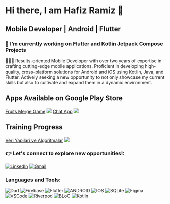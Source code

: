 # Hi there, I am Hafiz Ramiz 👋 

## Mobile Developer | Android | Flutter 

### 🔭 I’m currently working on Flutter and Kotlin Jetpack Compose Projects
<!--   👯 I’m open to collaborate on open source projects
 🌱 I’m currently learning Flutter and Jetpack Compose
 
<!-- 🤔 I’m looking for help with ...
-- 💬 Ask me about ...
-- 📫 How to reach me: ramizovhafiz@gmail.com
-- 😄 Pronouns: ...
-- ⚡ Fun fact: ...
-->
👨🏻‍💻 Results-oriented Mobile Developer with over two years of expertise in crafting cutting-edge mobile applications. Proficient in developing high-quality, cross-platform solutions for Android and iOS using Kotlin, Java, and Flutter. Actively seeking a new opportunity to not only showcase my current skills but also to cultivate and expand them in a dynamic environment.
## Apps Available on Google Play Store
[Fruits Merge Game](https://play.google.com/store/apps/details?id=com.hafizramiz.forkids2048.name)
![](https://camo.githubusercontent.com/eae925ecb92dd5eba20686273edaa2433c1c9b4adedf53af833a26d083893f68/68747470733a2f2f75732d63656e7472616c312d70726f67726573732d6d61726b646f776e2e636c6f756466756e6374696f6e732e6e65742f70726f67726573732f313030)
[Chat App](https://play.google.com/store/apps/details?id=com.hafizramiz.online_chat)
![](https://camo.githubusercontent.com/eae925ecb92dd5eba20686273edaa2433c1c9b4adedf53af833a26d083893f68/68747470733a2f2f75732d63656e7472616c312d70726f67726573732d6d61726b646f776e2e636c6f756466756e6374696f6e732e6e65742f70726f67726573732f313030)

## Training Progress
[Veri Yapilari ve Algoritmalar](https://academy.patika.dev/courses/veri-yapilari-ve-algoritmalar)
![](https://camo.githubusercontent.com/eae925ecb92dd5eba20686273edaa2433c1c9b4adedf53af833a26d083893f68/68747470733a2f2f75732d63656e7472616c312d70726f67726573732d6d61726b646f776e2e636c6f756466756e6374696f6e732e6e65742f70726f67726573732f313030)

### 👉 Let's connect to explore new opportunities!:
[![LinkedIn](https://img.shields.io/badge/LinkedIn-%230077B5.svg?style=for-the-badge&logo=linkedin&logoColor=white)](https://www.linkedin.com/in/hafizramiz/)
[![Gmail](https://img.shields.io/badge/Gmail-%23D14836.svg?style=for-the-badge&logo=gmail&logoColor=white)](ramizovhafiz@gmail.com)



### Languages and Tools:

![Dart](https://img.shields.io/badge/dart-%230175C2.svg?style=for-the-badge&logo=dart&logoColor=white) 
![Firebase](https://img.shields.io/badge/firebase-%23039BE5.svg?style=for-the-badge&logo=firebase)
![Flutter](https://img.shields.io/badge/Flutter-%2302569B.svg?style=for-the-badge&logo=Flutter&logoColor=white)
![ANDROID](https://img.shields.io/badge/android-%2320232a.svg?style=for-the-badge&logo=android&logoColor=%a4c639)
![IOS](https://img.shields.io/badge/IOS-%2320232a.svg?style=for-the-badge&logo=apple&logoColor=white)
![SQLite](https://img.shields.io/badge/sqlite-%2307405e.svg?style=for-the-badge&logo=sqlite&logoColor=white) 
![Figma](https://img.shields.io/badge/figma-%23F24E1E.svg?style=for-the-badge&logo=figma&logoColor=white)
![VSCode](https://img.shields.io/badge/VSCode-%23007ACC.svg?style=for-the-badge&logo=visual-studio-code&logoColor=white)
![Riverpod](https://img.shields.io/badge/Riverpod-%2311B7D3.svg?style=for-the-badge&logo=flutter&logoColor=white)
![BLoC](https://img.shields.io/badge/BLoC-%23000000.svg?style=for-the-badge&logo=dart&logoColor=white)
![Kotlin](https://img.shields.io/badge/Kotlin-%230095D5.svg?style=for-the-badge&logo=kotlin&logoColor=white)




